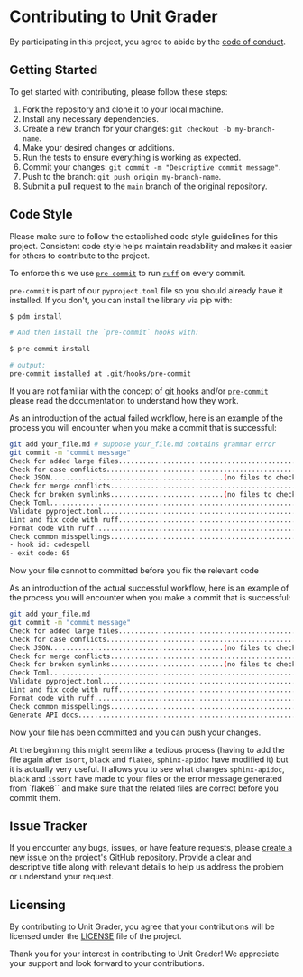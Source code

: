 # Contributing to Unit Grader

By participating in this project, you agree to abide by the [code of conduct](CODE_OF_CONDUCT.md).

## Getting Started

To get started with contributing, please follow these steps:

1. Fork the repository and clone it to your local machine.
2. Install any necessary dependencies.
3. Create a new branch for your changes: `git checkout -b my-branch-name`.
4. Make your desired changes or additions.
5. Run the tests to ensure everything is working as expected.
6. Commit your changes: `git commit -m "Descriptive commit message"`.
7. Push to the branch: `git push origin my-branch-name`.
8. Submit a pull request to the `main` branch of the original repository.

## Code Style

Please make sure to follow the established code style guidelines for this project. Consistent code style helps maintain readability and makes it easier for others to contribute to the project.

To enforce this we use [`pre-commit`](https://pre-commit.com/) to run [`ruff`](https://docs.astral.sh/ruff/) on every commit.

`pre-commit` is part of our `pyproject.toml` file so you should already have it installed. If you don't, you can install the library via pip with:

```bash
$ pdm install

# And then install the `pre-commit` hooks with:

$ pre-commit install

# output:
pre-commit installed at .git/hooks/pre-commit
```

If you are not familiar with the concept of [git hooks](https://git-scm.com/docs/githooks) and/or [`pre-commit`](https://pre-commit.com/) please read the documentation to understand how they work.

As an introduction of the actual failed workflow, here is an example of the process you will encounter when you make a commit that is successful:
```bash
git add your_file.md # suppose your_file.md contains grammar error
git commit -m "commit message"
Check for added large files..............................................Passed
Check for case conflicts.................................................Passed
Check JSON...........................................(no files to check)Skipped
Check for merge conflicts................................................Passed
Check for broken symlinks............................(no files to check)Skipped
Check Toml...............................................................Passed
Validate pyproject.toml..................................................Passed
Lint and fix code with ruff.....................................................................Passed
Format code with ruff..............................................................Passed
Check common misspellings................................................Failed
- hook id: codespell
- exit code: 65
```
Now your file cannot to committed before you fix the relevant code

As an introduction of the actual successful workflow, here is an example of the process you will encounter when you make a commit that is successful:
```bash
git add your_file.md
git commit -m "commit message"
Check for added large files..............................................Passed
Check for case conflicts.................................................Passed
Check JSON...........................................(no files to check)Skipped
Check for merge conflicts................................................Passed
Check for broken symlinks............................(no files to check)Skipped
Check Toml...............................................................Passed
Validate pyproject.toml..................................................Passed
Lint and fix code with ruff.....................................................................Passed
Format code with ruff..............................................................Passed
Check common misspellings................................................Passed
Generate API docs........................................................Passed
```
Now your file has been committed and you can push your changes.

At the beginning this might seem like a tedious process (having to add the file again after `isort`, `black` and `flake8`, `sphinx-apidoc` have modified it) but it is actually very useful. It allows you to see what changes `sphinx-apidoc`, `black` and `issort`  have made to your files or the error message generated from `flake8`` and make sure that the related files are correct before you commit them.

## Issue Tracker

If you encounter any bugs, issues, or have feature requests, please [create a new issue](https://github.com/souyang/unit-grader/issues/new) on the project's GitHub repository. Provide a clear and descriptive title along with relevant details to help us address the problem or understand your request.

## Licensing

By contributing to Unit Grader, you agree that your contributions will be licensed under the [LICENSE](../LICENSE) file of the project.

Thank you for your interest in contributing to Unit Grader! We appreciate your support and look forward to your contributions.
